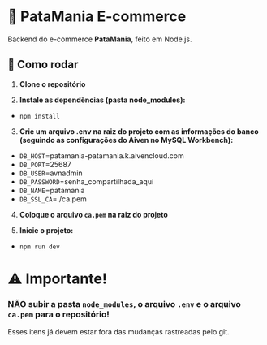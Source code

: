 # 🐾 PataMania E-commerce

Backend do e-commerce **PataMania**, feito em Node.js.

## 🚀 Como rodar

1. **Clone o repositório**
   
2. **Instale as dependências (pasta node_modules):**
- `npm install`

3. **Crie um arquivo .env na raiz do projeto com as informações do banco (seguindo as configurações do Aiven no MySQL Workbench):**
- `DB_HOST`=patamania-patamania.k.aivencloud.com
- `DB_PORT`=25687
- `DB_USER`=avnadmin
- `DB_PASSWORD`=senha_compartilhada_aqui
- `DB_NAME`=patamania
- `DB_SSL_CA`=./ca.pem

4. **Coloque o arquivo `ca.pem` na raiz do projeto**

5. **Inicie o projeto:**
 - `npm run dev`


# ⚠️ Importante!
### NÃO subir a pasta `node_modules`, o arquivo `.env` e o arquivo `ca.pem` para o repositório!
Esses itens já devem estar fora das mudanças rastreadas pelo git.
